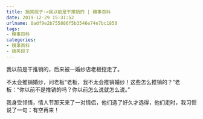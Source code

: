 ```yaml
---
title: 搞笑段子->我以前是干推销的 | 糗事百科
date: 2019-12-29 15:31:52
urlname: 0adf9e2b755886f5b3546e74e7bc1850
tags: 
- 糗事百科
categories:
- 糗事百科
- 搞笑段子
---
```

我以前是干推销的，后来被一婚纱店老板挖走了。

不太会推销婚纱，问老板“老板，我不太会推销婚纱！这些怎么推销的？”老板：“你以前不是推销的吗？你以前怎么说就怎么说。”

我身受领悟，情人节那天来了一对情侣，他们选了好久才选得，他们走时，我习惯说了一句：有空再来！



